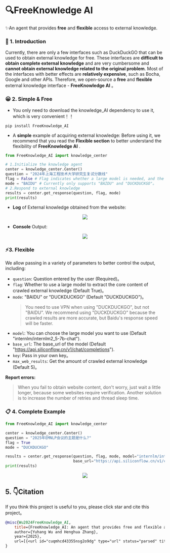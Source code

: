 # 🔍FreeKnowledge AI
✨An agent that provides **free** and **flexible** access to external knowledge.

### 📖 1. Introduction

Currently, there are only a few interfaces such as DuckDuckGO that can be used to obtain external knowledge for free. These interfaces are **difficult to obtain complete external knowledge** and are very cumbersome and **cannot obtain external knowledge related to the original problem**. Most of the interfaces with better effects are **relatively expensive**, such as Bocha, Google and other APIs. Therefore, we open-source a **free** and **flexible** external knowledge interface - **FreeKnowledge AI** 。

### 😀 2. Simple & Free

- You only need to download the knowledge_AI dependency to use it, which is very convenient！！
```shell
pip install FreeKnowledge_AI
```

- A **simple** example of acquiring external knowledge:
Before using it, we recommend that you read the **Flexible section** to better understand the flexibility of **FreeKnowledge AI** .
```python
from FreeKnowledge_AI import knowledge_center

# 1.Initialize the knowledge agent
center = knowledge_center.Center()
question = "2024年上海工程技术大学研究生复试分数线"
flag = False # Flag indicates whether a large model is needed, and the output content will be more beautiful and standard.
mode = "BAIDU" # Currently only supports "BAIDU" and "DUCKDUCKGO"。
# 2.Respond to external knowledge
results = center.get_response(question, flag, mode)
print(results)
```

- **Log** of External knowledge obtained from the website:
<div align="center">
     <img src="https://github.com/user-attachments/assets/88632553-a275-4836-a3b5-3bf66485f54a"/>
</div>

- **Console** Output:
<div align="center">
     <img src="https://github.com/user-attachments/assets/751c351f-9e9e-4959-ba92-4b3b1f811411"/>
</div>

### ⚡3. Flexible

We allow passing in a variety of parameters to better control the output, including:
- `question`: Question entered by the user (Required)。
- `flag`: Whether to use a large model to extract the core content of crawled external knowledge (Default True)。
- `mode`: "BAIDU" or "DUCKDUCKGO" (Default "DUCKDUCKGO")。
  > You need to use VPN when using "DUCKDUCKGO", but not "BAIDU". We recommend using "DUCKDUCKGO" because the crawled results are more accurate, but Baidu's response speed will be faster.
- `model`: You can choose the large model you want to use (Default "internlm/internlm2_5-7b-chat").
- `base_url`: The base_url of the model (Default "https://api.siliconflow.cn/v1/chat/completions").
- `key`: Pass in your own key。
- `max_web_results`: Get the amount of crawled external knowledge (Default 5)。

**Report errors:**
> When you fail to obtain website content, don't worry, just wait a little longer, because some websites require verification. Another solution is to increase the number of retries and thread sleep time.

### 📋 4. Complete Example

```python
from FreeKnowledge_AI import knowledge_center

center = knowledge_center.Center()
question = "2025年EMNLP会议的主题是什么?"
flag = True 
mode = "DUCKDUCKGO"

results = center.get_response(question, flag, mode, model="internlm/internlm2_5-7b-chat", 
                              base_url="https://api.siliconflow.cn/v1/chat/completions", key = "xxx", max_web_results = 2)
print(results) 
```

<div align="center">
     <img src="https://github.com/user-attachments/assets/c7cd31bf-1732-476b-a4ca-d4c33529f644"/>
</div>

## 5. 👇Citation
If you think this project is useful to you, please click star and cite this project。

```bibtex
@misc{Wu2024FreeKnowledge_AI,
    title={FreeKnowledge_AI: An agent that provides free and flexible access to external knowledge,
    author={Yuhang Wu and Henghua Zhang},
    year={2025},
    url=[{<url id="cuqmhcd43355nsg2o9dg" type="url" status="parsed" title="GitHub -VovyH/FreeKnowledge_AI" wc="6723">https://github.com/VovyH/FreeKnowledge_AI</url>}](https://github.com/VovyH/FreeKnowledge_AI/),
}
```
  
